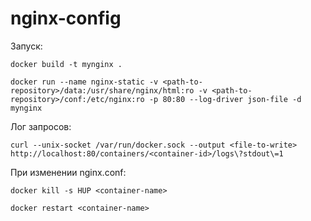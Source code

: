 # nginx-config

Запуск:

`docker build -t mynginx .`

`docker run --name nginx-static -v <path-to-repository>/data:/usr/share/nginx/html:ro -v <path-to-repository>/conf:/etc/nginx:ro -p 80:80 --log-driver json-file -d mynginx`

Лог запросов:

`curl --unix-socket /var/run/docker.sock --output <file-to-write> http://localhost:80/containers/<container-id>/logs\?stdout\=1`

При изменении nginx.conf:

`docker kill -s HUP <container-name>`

`docker restart <container-name>`
